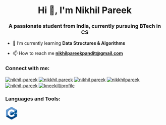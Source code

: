 <h1 align="center">Hi 👋, I'm Nikhil Pareek</h1>
<h3 align="center">A passionate student from India, currently pursuing BTech in CS</h3>

- 🌱 I’m currently learning **Data Structures & Algorithms**

- 📫 How to reach me **nikhilpareekpandit@gmail.com**

<h3 align="left">Connect with me:</h3>
<p align="left">
<a href="https://linkedin.com/in/nikhil-pareek" target="blank"><img align="center" src="https://raw.githubusercontent.com/rahuldkjain/github-profile-readme-generator/master/src/images/icons/Social/linked-in-alt.svg" alt="nikhil-pareek" height="30" width="40" /></a>
<a href="https://instagram.com/nikkhil.pareek" target="blank"><img align="center" src="https://raw.githubusercontent.com/rahuldkjain/github-profile-readme-generator/master/src/images/icons/Social/instagram.svg" alt="nikkhil.pareek" height="30" width="40" /></a>
<a href="https://www.youtube.com/c/nikhil pareek" target="blank"><img align="center" src="https://raw.githubusercontent.com/rahuldkjain/github-profile-readme-generator/master/src/images/icons/Social/youtube.svg" alt="nikhil pareek" height="30" width="40" /></a>
<a href="https://www.codechef.com/users/nikkhilpareek" target="blank"><img align="center" src="https://cdn.jsdelivr.net/npm/simple-icons@3.1.0/icons/codechef.svg" alt="nikkhilpareek" height="30" width="40" /></a>
<a href="https://www.leetcode.com/nikhil-pareek" target="blank"><img align="center" src="https://raw.githubusercontent.com/rahuldkjain/github-profile-readme-generator/master/src/images/icons/Social/leet-code.svg" alt="nikhil-pareek" height="30" width="40" /></a>
<a href="https://auth.geeksforgeeks.org/user/kneekill/profile" target="blank"><img align="center" src="https://raw.githubusercontent.com/rahuldkjain/github-profile-readme-generator/master/src/images/icons/Social/geeks-for-geeks.svg" alt="kneekill/profile" height="30" width="40" /></a>
</p>

<h3 align="left">Languages and Tools:</h3>
<p align="left"> <a href="https://www.w3schools.com/cpp/" target="_blank" rel="noreferrer"> <img src="https://raw.githubusercontent.com/devicons/devicon/master/icons/cplusplus/cplusplus-original.svg" alt="cplusplus" width="40" height="40"/> </a> </p>
